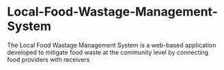 # Local-Food-Wastage-Management-System
The Local Food Wastage Management System is a web-based application developed to mitigate food waste at the community level by connecting food providers with receivers
